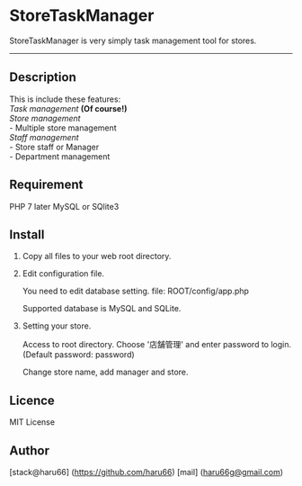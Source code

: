 StoreTaskManager
====

StoreTaskManager is very simply task management tool for stores.

***

## Description

This is include these features:<br>
    *Task management* **(Of course!)**<br>
    *Store management*<br>
        - Multiple store management<br>
    *Staff management*<br>
        - Store staff or Manager<br>
        - Department management

## Requirement

PHP 7 later
MySQL or SQlite3

## Install

1. Copy all files to your web root directory.

2. Edit configuration file.

    You need to edit database setting.
    file: ROOT/config/app.php

    Supported database is MySQL and SQLite.

3. Setting your store.

    Access to root directory.
    Choose '店舗管理' and enter password to login. (Default password: password)

    Change store name, add manager and store.

## Licence

MIT License

## Author

[stack@haru66] (https://github.com/haru66)
[mail] (haru66g@gmail.com)